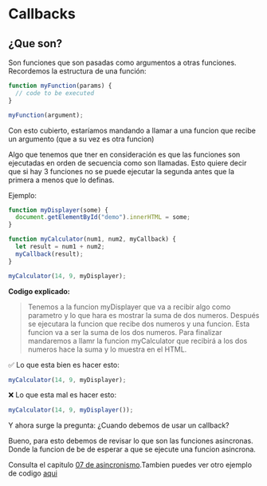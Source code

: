 # Callbacks

## ¿Que son?

Son funciones que son pasadas como argumentos a otras funciones. Recordemos la estructura de una función:

```javascript
function myFunction(params) {
  // code to be executed
}

myFunction(argument);
```

Con esto cubierto, estaríamos mandando a llamar a una funcion que recibe un argumento (que a su vez es otra funcion)

Algo que tenemos que tner en consideración es que las funciones son ejecutadas en orden de secuencia como son llamadas. Esto quiere decir que si hay 3 funciones no se puede ejecutar la segunda antes que la primera a menos que lo definas.

Ejemplo:

```javascript
function myDisplayer(some) {
  document.getElementById("demo").innerHTML = some;
}

function myCalculator(num1, num2, myCallback) {
  let result = num1 + num2;
  myCallback(result);
}

myCalculator(14, 9, myDisplayer);
```

**Codigo explicado:**

> Tenemos a la funcion myDisplayer que va a recibir algo como parametro y lo que hara es mostrar la suma de dos numeros. Después se ejecutara la funcion que recibe dos numeros y una funcion. Esta funcion va a ser la suma de los dos numeros. Para finalizar mandaremos a llamr la funcion myCalculator que recibirá a los dos numeros hace la suma y lo muestra en el HTML.

✅ Lo que esta bien es hacer esto:

```javascript
myCalculator(14, 9, myDisplayer);
```

❌ Lo que esta mal es hacer esto:

```javascript
myCalculator(14, 9, myDisplayer());
```

Y ahora surge la pregunta: ¿Cuando debemos de usar un callback?

Bueno, para esto debemos de revisar lo que son las funciones asincronas. Donde la funcion de be de esperar a que se ejecute una funcion asincrona.

Consulta el capitulo [07 de asincronismo](..\07_asincronismo\README.md).Tambien puedes ver otro ejemplo de codigo [aqui](\index.js)
